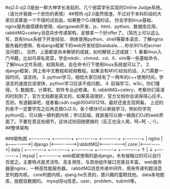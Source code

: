 #oj2.0
    oj2.0是由一群大神学长发起的、几个弱菜学长实现的Online Judge系统。（请允许我做一个悲伤的表情）
##预热
    oj2.0虽然很渣，不过对于本科阶段的大家应该算是一个不错的试验品，如果整个OJ搞懂的话，
你会学到linux基础、nginx服务器搭建和使用、djangoweb开发、js、html、python、数据库应用、
rabbitMQ+celery消息异步传递架构，足够拿一个好offer了。（简历上可以这么写，具有linux系统下开发经验、
熟练使用python、shell等脚本语言、了解nginx服务器的使用、有django框架下的web开发经验balabala……秒杀90%的acmer没问题）。
    当然，上面都是尚未解锁的成就，如何解锁上述成就：
    1. 看看linux入门书籍，比如鸟哥私房菜，学会mkdir、chmod、cd、ll、vim等一些基础命令、了解linux文件系统、权限系统，会在命令行下使用linux系统就可以了。
    2. django框架，网上有中文教程和视频教程，如果没有MVC经验的话，入门需要一段时间，请坚持。
    3. python学习，相信大家已经有了一两年的c++使用时间，学语言的速度应该很快，python学习应该不成问题。
    4. 前端学习，w3c，你们懂得。
    5. 数据库，计算机、软件专业必修课。
    6. rabbitMQ+celery，考察你们英语的时刻到了，官方文档都是英文的，如果英语很好，官方文档你会读得得心应手。否则，有道翻译吧，或者看csdn cugb1004101218，最好还是去官网看。
    上述的列表不一定要学完之后再去搞OJ2.0，各个模块可以单独学习，例如你学完python后，可以搞一搞判题内核；学过前端，就直接可以搞一搞我们OJ的web界面了。不要在意这些细节，这块试验田随便搞的（反正也没人用，呵~呵 -_-!）。
##整体架构
    
###架构图
    +--------+         +--------+         +--------+         +--------+         +--------+
    |  nginx |<------->| django |<------->|rabbitMQ|<------->|  core  |<------->|  data  |
    +--------+         +--------+         +--------+         +--------+         +--------+
                            ↑
                            |
                            ↓
                       +--------+
                       |  mysql |
                       +--------+
    web框架使用的是django，木有接触过的可以自行百度之。主要特点是灵活性、高复用性、与其他组件接口完善且丰富。
    web服务器是nginx，一种高性能服务器。
    rabbitMQ消息传递中间件，用来传递判题消息至判题内核。
    core判题内核，qiang.he负责的，感兴趣的童鞋找他。
    data本地题库，放题目数据的。
    mysql存oj信息，user、problem、submit等。
